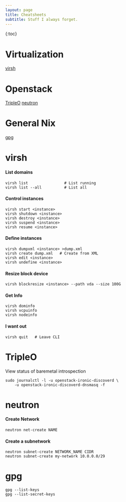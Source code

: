 ```yaml
---
layout: page
title: Cheatsheets
subtitle: Stuff I always forget.
---
```


{:toc}

# Virtualization
[virsh](#virsh)  

# Openstack
[TripleO](#TripleO)
[neutron](#neutron)

# General Nix
[gpg](#gpg)


# virsh

#### List domains

~~~
virsh list                # List running
virsh list --all          # List all
~~~

#### Control instances

~~~
virsh start <instance>
virsh shutdown <instance>
virsh destroy <instance>
virsh suspend <instance>
virsh resume <instance>
~~~

#### Define instances

~~~
virsh dumpxml <instance> >dump.xml
virsh create dump.xml   # Create from XML
virsh edit <instance>
virsh undefine <instance>
~~~

#### Resize block device

~~~
virsh blockresize <instance> --path vda --size 100G
~~~

#### Get Info

~~~
virsh dominfo
virsh vcpuinfo
virsh nodeinfo
~~~

#### I want out

~~~
virsh quit   # Leave CLI
~~~
# TripleO

View status of baremetal introspection

~~~
sudo journalctl -l -u openstack-ironic-discoverd \
    -u openstack-ironic-discoverd-dnsmasq -f
~~~
# neutron

#### Create Network

~~~
neutron net-create NAME
~~~

#### Create a subnetwork

~~~
neutron subnet-create NETWORK_NAME CIDR
neutron subnet-create my-network 10.0.0.0/29
~~~

# gpg

~~~
gpg --list-keys
gpg --list-secret-keys
~~~
